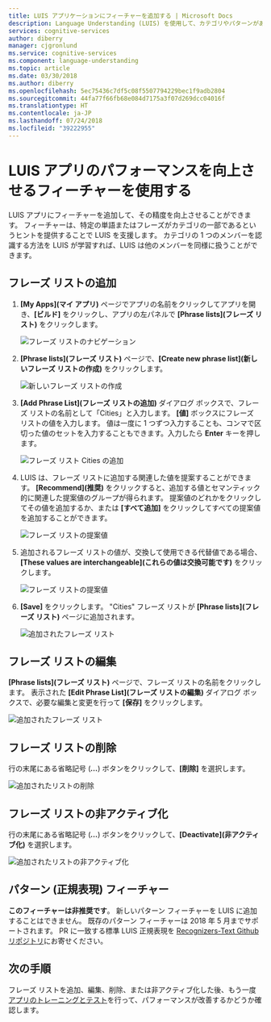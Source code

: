 ```yaml
---
title: LUIS アプリケーションにフィーチャーを追加する | Microsoft Docs
description: Language Understanding (LUIS) を使用して、カテゴリやパターンがある意図およびエンティティの検出または予測を改善できるアプリ フィーチャーを追加します
services: cognitive-services
author: diberry
manager: cjgronlund
ms.service: cognitive-services
ms.component: language-understanding
ms.topic: article
ms.date: 03/30/2018
ms.author: diberry
ms.openlocfilehash: 5ec75436c7df5c08f5507794229bec1f9adb2804
ms.sourcegitcommit: 44fa77f66fb68e084d7175a3f07d269dcc04016f
ms.translationtype: HT
ms.contentlocale: ja-JP
ms.lasthandoff: 07/24/2018
ms.locfileid: "39222955"
---
```

# <a name="use-features-to-improve-your-luis-apps-performance"></a>LUIS アプリのパフォーマンスを向上させるフィーチャーを使用する  

LUIS アプリにフィーチャーを追加して、その精度を向上させることができます。 フィーチャーは、特定の単語またはフレーズがカテゴリの一部であるというヒントを提供することで LUIS を支援します。 カテゴリの 1 つのメンバーを認識する方法を LUIS が学習すれば、LUIS は他のメンバーを同様に扱うことができます。

## <a name="add-phrase-list"></a>フレーズ リストの追加

1. **[My Apps]\(マイ アプリ\)** ページでアプリの名前をクリックしてアプリを開き、**[ビルド]** をクリックし、アプリの左パネルで **[Phrase lists]\(フレーズ リスト\)** をクリックします。 

    ![フレーズ リストのナビゲーション](./media/luis-add-features/phrase-list-nav.png)

2. **[Phrase lists]\(フレーズ リスト\)** ページで、**[Create new phrase list]\(新しいフレーズ リストの作成\)** をクリックします。 
 
    ![新しいフレーズ リストの作成](./media/luis-add-features/create-new-phrase-list.png)
    
3. **[Add Phrase List]\(フレーズ リストの追加\)** ダイアログ ボックスで、フレーズ リストの名前として「Cities」と入力します。 **[値]** ボックスにフレーズ リストの値を入力します。 値は一度に 1 つずつ入力することも、コンマで区切った値のセットを入力することもできます。入力したら **Enter** キーを押します。

    ![フレーズ リスト Cities の追加](./media/luis-add-features/add-phrase-list-cities.png)

4. LUIS は、フレーズ リストに追加する関連した値を提案することができます。 **[Recommend]\(推奨\)** をクリックすると、追加する値とセマンティック的に関連した提案値のグループが得られます。 提案値のどれかをクリックしてその値を追加するか、または **[すべて追加]** をクリックしてすべての提案値を追加することができます。

    ![フレーズ リストの提案値](./media/luis-add-features/related-values.png)

5. 追加されるフレーズ リストの値が、交換して使用できる代替値である場合、**[These values are interchangeable]\(これらの値は交換可能です\)** をクリックします。

    ![フレーズ リストの提案値](./media/luis-add-features/interchangeable.png)

6. **[Save]** をクリックします。 "Cities" フレーズ リストが **[Phrase lists]\(フレーズ リスト\)** ページに追加されます。

    ![追加されたフレーズ リスト](./media/luis-add-features/phrase-list-cities.png)

## <a name="edit-phrase-list"></a>フレーズ リストの編集

**[Phrase lists]\(フレーズ リスト\)** ページで、フレーズ リストの名前をクリックします。 表示された **[Edit Phrase List]\(フレーズ リストの編集\)** ダイアログ ボックスで、必要な編集と変更を行って **[保存]** をクリックします。

 ![追加されたフレーズ リスト](./media/luis-add-features/edit-phrase-list.png)

## <a name="delete-phrase-list"></a>フレーズ リストの削除 

行の末尾にある省略記号 (***...***) ボタンをクリックして、**[削除]** を選択します。

 ![追加されたリストの削除](./media/luis-add-features/delete-phrase-list.png)

## <a name="deactivate-phrase-list"></a>フレーズ リストの非アクティブ化 

行の末尾にある省略記号 (***...***) ボタンをクリックして、**[Deactivate]\(非アクティブ化\)** を選択します。

 ![追加されたリストの非アクティブ化](./media/luis-add-features/deactivate-phrase-list.png)

## <a name="pattern-regular-expression-feature"></a>パターン (正規表現) フィーチャー 
**このフィーチャーは非推奨です**。 新しいパターン フィーチャーを LUIS に追加することはできません。 既存のパターン フィーチャーは 2018 年 5 月までサポートされます。 PR に一致する標準 LUIS 正規表現を [Recognizers-Text Github リポジトリ](https://github.com/Microsoft/Recognizers-Text)にお寄せください。 

## <a name="next-steps"></a>次の手順

フレーズ リストを追加、編集、削除、または非アクティブ化した後、もう一度[アプリのトレーニングとテスト](luis-interactive-test.md)を行って、パフォーマンスが改善するかどうか確認します。
